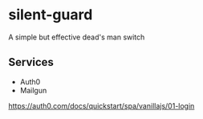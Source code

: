 # silent-guard
A simple but effective dead's man switch

## Services

- Auth0
- Mailgun

https://auth0.com/docs/quickstart/spa/vanillajs/01-login
